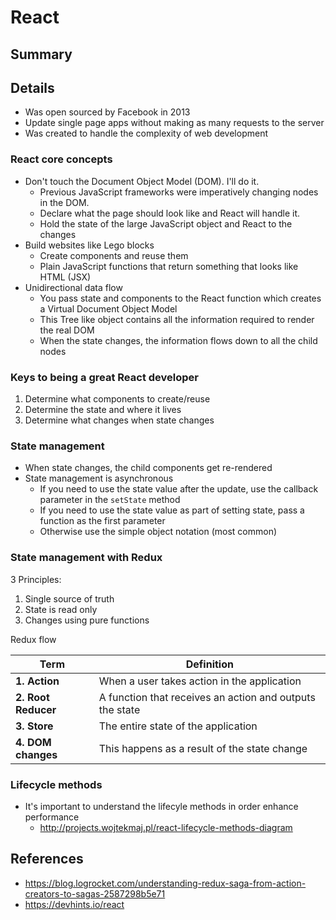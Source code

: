 # React

## Summary

## Details

- Was open sourced by Facebook in 2013
- Update single page apps without making as many requests to the server
- Was created to handle the complexity of web development

### React core concepts

- Don't touch the Document Object Model (DOM). I'll do it.
    - Previous JavaScript frameworks were imperatively changing nodes in the DOM.
    - Declare what the page should look like and React will handle it.
    - Hold the state of the large JavaScript object and React to the changes
- Build websites like Lego blocks
    - Create components and reuse them
    - Plain JavaScript functions that return something that looks like HTML (JSX)
- Unidirectional data flow
    - You pass state and components to the React function which creates a Virtual Document Object Model
    - This Tree like object contains all the information required to render the real DOM
    - When the state changes, the information flows down to all the child nodes

### Keys to being a great React developer

1. Determine what components to create/reuse
1. Determine the state and where it lives
1. Determine what changes when state changes

### State management

- When state changes, the child components get re-rendered
- State management is asynchronous
    - If you need to use the state value after the update, use the callback parameter in the `setState` method
    - If you need to use the state value as part of setting state, pass a function as the first parameter
    - Otherwise use the simple object notation (most common)

### State management with Redux

3 Principles:
1. Single source of truth
1. State is read only
1. Changes using pure functions

Redux flow

| Term                | Definition                                               |
| ------------------- | -------------------------------------------------------- |
| **1. Action**       | When a user takes action in the application              |
| **2. Root Reducer** | A function that receives an action and outputs the state |
| **3. Store**        | The entire state of the application                      |
| **4. DOM changes**  | This happens as a result of the state change             |

### Lifecycle methods

- It's important to understand the lifecyle methods in order enhance performance
    - http://projects.wojtekmaj.pl/react-lifecycle-methods-diagram

## References

- https://blog.logrocket.com/understanding-redux-saga-from-action-creators-to-sagas-2587298b5e71
- https://devhints.io/react
